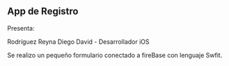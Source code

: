 ## App de Registro

Presenta: 

Rodríguez Reyna Diego David - Desarrollador iOS

Se realizo un pequeño formulario conectado a fireBase con lenguaje Swfit.
